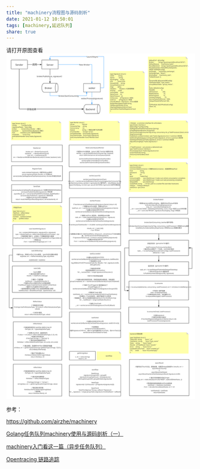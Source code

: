 ```yaml
---
title: "machinery流程图与源码剖析"
date: 2021-01-12 10:50:01
tags: [machinery,延迟队列]
share: true
---
```

请打开原图查看
![machinery流程图与源码剖析](/img/2021/machinery.svg)


 参考：

https://github.com/airzhe/machinery

[Golang任务队列machinery使用与源码剖析（一）](https://cloud.tencent.com/developer/article/1169675?from=article.detail.1177831)

[machinery入门看这一篇（异步任务队列）](https://mp.weixin.qq.com/s?__biz=MzIzMDU0MTA3Nw==&mid=2247484084&idx=1&sn=6177ef00ffe5c0acd428b90540a8d6d3&chksm=e8b090cedfc719d8a9be13231b9c633f4b7008a5b233457eb48cf1430d82048ca9938e7fe448&mpshare=1&scene=1&srcid=1208Kn3OFzmeDnp9XfPLdsdO&sharer_sharetime=1607420968281&sharer_shareid=96859c0c73aae93af37c12d9263a6380#rd)

[Opentracing 链路追踪](https://www.cnblogs.com/linguoguo/p/12311225.html)
